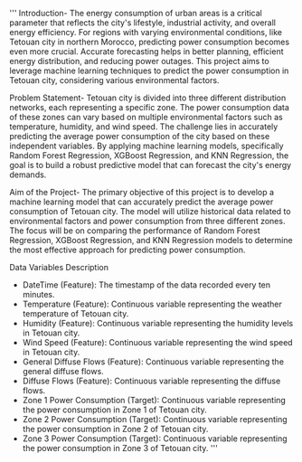 '''
Introduction-
The energy consumption of urban areas is a critical parameter that 
reflects the city's lifestyle, industrial activity, and overall energy efficiency. 
For regions with varying environmental conditions, like Tetouan city in northern Morocco,
predicting power consumption becomes even more crucial. Accurate forecasting helps in better planning, 
efficient energy distribution, and reducing power outages. This project aims to leverage machine learning 
techniques to predict the power consumption in Tetouan city, considering various environmental factors.

Problem Statement-
Tetouan city is divided into three different distribution networks, 
each representing a specific zone. The power consumption data of these 
zones can vary based on multiple environmental factors such as temperature,
humidity, and wind speed. The challenge lies in accurately predicting the average
power consumption of the city based on these independent variables.
By applying machine learning models, specifically Random Forest Regression, 
XGBoost Regression, and KNN Regression, the goal is to build a robust predictive 
model that can forecast the city's energy demands.

Aim of the Project-
The primary objective of this project is to develop a machine learning model that 
can accurately predict the average power consumption of Tetouan city. 
The model will utilize historical data related to environmental factors and 
power consumption from three different zones. The focus will be on comparing the performance 
of Random Forest Regression, XGBoost Regression, and KNN Regression models to 
determine the most effective approach for predicting power consumption.

Data Variables Description
- DateTime (Feature): The timestamp of the data recorded every ten minutes.
- Temperature (Feature): Continuous variable representing the weather temperature of Tetouan city.
- Humidity (Feature): Continuous variable representing the humidity levels in Tetouan city.
- Wind Speed (Feature): Continuous variable representing the wind speed in Tetouan city.
- General Diffuse Flows (Feature): Continuous variable representing the general diffuse flows.
- Diffuse Flows (Feature): Continuous variable representing the diffuse flows.
- Zone 1 Power Consumption (Target): Continuous variable representing the power consumption in Zone 1 of Tetouan city.
- Zone 2 Power Consumption (Target): Continuous variable representing the power consumption in Zone 2 of Tetouan city.
- Zone 3 Power Consumption (Target): Continuous variable representing the power consumption in Zone 3 of Tetouan city.
'''
